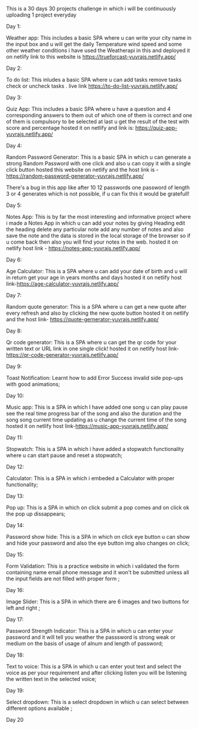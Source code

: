 This is a 30 days 30 projects challenge in which i will be continuously uploading 1 project everyday

Day 1:

Weather app: This includes a basic SPA where u can write your city name in the input box and u will get the daily Temperature wind speed and some other weather conditions i have used the Weatherapi in this and deployed it on netlify link to this website is https://trueforcast-yuvrajs.netlify.app/

Day 2:

To do list: This inludes a basic SPA where u can add tasks remove tasks check or uncheck tasks . live link https://to-do-list-yuvrajs.netlify.app/

Day 3:

Quiz App: This includes a basic SPA where u have a question and 4 corresponding answers to them out of which one of them is correct and one of them is compulsory to be selected at last u get the result of the test with score and percentage hosted it on netlify and link is: https://quiz-app-yuvrajs.netlify.app/

Day 4:

Random Password Generator: This is a basic SPA in which u can generate a strong Random Password with one click and also u can copy it with a single click button hosted this website on netlify and the host link is - https://random-password-generator-yuvrajs.netlify.app/

There's a bug in this app like after 10 12 passwords one password of length 3 or 4 generates which is not possible, if u can fix this it would be gratefull!

Day 5:

Notes App: This is by far the most interesting and informative project where i made a Notes App in which u can add your notes by giving Heading edit the heading delete any particular note add any number of notes and also save the note and the data is stored in the local storage of the browser so if u come back then also you will find your notes in the web. hosted it on netlify host link - https://notes-app-yuvrajs.netlify.app/

Day 6:

Age Calculator: This is a SPA where u can add your date of birth and u will in return get your age in years months and days hosted it on netlify host link-https://age-calculator-yuvrajs.netlify.app/

Day 7:

Random quote generator: This is a SPA where u can get a new quote after every refresh and also by clicking the new quote button hosted it on netlify and the host link- https://quote-gernerator-yuvrajs.netlify.app/

Day 8:

Qr code generator: This is a SPA where u can get the qr code for your written text or URL link in one single click! hosted it on netlify host link-https://qr-code-generator-yuvrajs.netlify.app/

Day 9:

Toast Notification: Learnt how to add Error Success invalid side pop-ups with good animations;

Day 10:

Music app: This is a SPA in which I have added one song u can play pause see the real time progress bar of the song and also the duration and the song song current time updating as u change the current time of the song hosted it on netlify host link-https://music-app-yuvrajs.netlify.app/

Day 11:

Stopwatch: This is a SPA in which i have added a stopwatch functionality where u can start pause and reset a stopwatch;

Day 12:

Calculator: This is a SPA in which i embeded a Calculator with proper functionality;

Day 13:

Pop up: This is a SPA in which on click submit a pop comes and on click ok the pop up dissappears;

Day 14:

Password show hide: This is a SPA in which on click eye button u can show and hide your password and also the eye button img also changes on click;

Day 15:

Form Validation: This is a practice website in which i validated the form containing name email phone message and it won't be submitted unless all the input fields are not filled with proper form ;

Day 16:

Image Slider: This is a SPA in which there are 6 images and two buttons for left and right ;

Day 17:

Password Strength Indicator: This is a SPA in which u can enter your password and it will tell you weather the passsword is strong weak or medium on the basis of usage of alnum and length of password;

Day 18:

Text to voice: This is a SPA in which u can enter yout text and select the voice as per your requirement and after clicking listen you will be listening the written text in the selected voice;

Day 19:

Select dropdown: This is a select dropdown in which u can select between different options available ;

Day 20
